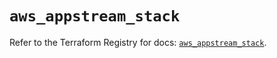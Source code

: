 # `aws_appstream_stack`

Refer to the Terraform Registry for docs: [`aws_appstream_stack`](https://registry.terraform.io/providers/hashicorp/aws/5.63.1/docs/resources/appstream_stack).
